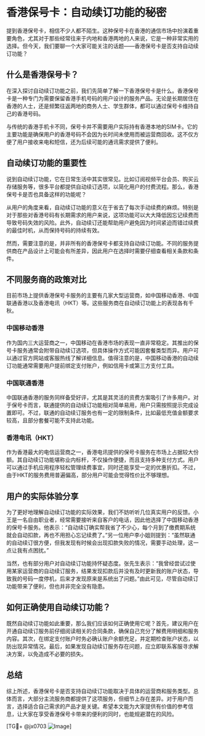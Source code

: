 # 香港保号卡：自动续订功能的秘密

提到香港保号卡，相信不少人都不陌生。这种保号卡在香港的通信市场中扮演着重要角色，尤其对于那些经常往来于内地和香港两地的人来说，它是一种非常实用的选择。但今天，我们要聊一个大家可能关注的话题——香港保号卡是否支持自动续订功能？

## 什么是香港保号卡？

在深入探讨自动续订功能之前，我们先简单了解一下香港保号卡是什么。香港保号卡是一种专门为需要保留香港手机号码的用户设计的服务产品。无论是长期居住在香港的人士，还是频繁往返两地的商务人士、学生群体，都可以通过保号卡维持自己的香港号码。

与传统的香港手机卡不同，保号卡并不需要用户实际持有香港本地的SIM卡。它的主要功能是确保用户的香港号码不会因为长时间未使用而被运营商回收。这不仅方便了用户接收来电和短信，还为后续可能的通讯需求提供了便利。

## 自动续订功能的重要性

说到自动续订功能，它在日常生活中其实很常见。比如订阅视频平台会员、购买云存储服务等，很多平台都提供自动续订选项，以简化用户的付费流程。那么，香港保号卡是否也具备这样的功能呢？

从用户的角度来看，自动续订功能的意义在于省去了每次手动续费的麻烦。特别是对于那些对香港号码有长期需求的用户来说，这项功能可以大大降低因忘记续费而导致号码失效的风险。此外，自动续订还能帮助用户避免因为时间紧迫而错过续费的最佳时机，从而保持号码的持续有效。

然而，需要注意的是，并非所有的香港保号卡都支持自动续订功能。不同的服务提供商在产品设计上可能会有所差异，因此用户在选择时需要仔细查看相关条款和条件。

## 不同服务商的政策对比

目前市场上提供香港保号卡服务的主要有几家大型运营商，如中国移动香港、中国联通香港以及香港电讯（HKT）等。这些服务商在自动续订功能上的表现各有千秋。

### 中国移动香港

作为国内三大运营商之一，中国移动在香港市场的表现一直非常稳定。其推出的保号卡服务通常会附带自动续订选项，但具体操作方式可能因套餐类型而异。用户可以通过官方网站或客服热线了解详细信息。值得注意的是，中国移动香港的自动续订功能通常需要用户提前绑定支付账户，例如信用卡或第三方支付工具。

### 中国联通香港

中国联通香港的服务同样备受好评，尤其是其灵活的资费方案吸引了许多用户。对于保号卡而言，联通提供的自动续订功能相对简单易用，用户只需按照提示完成设置即可。不过，联通的自动续订服务也有一定的限制条件，比如最低充值金额要求较高，且部分套餐可能不支持此功能。

### 香港电讯（HKT）

作为香港最大的电信运营商之一，香港电讯提供的保号卡服务在市场上占据较大份额。其自动续订功能堪称业内标杆，不仅操作便捷，而且支持多种支付方式。用户可以通过手机应用程序轻松管理续费事宜，同时还能享受一定的优惠折扣。不过，由于HKT的服务费用普遍偏高，部分用户可能会觉得性价比不够理想。

## 用户的实际体验分享

为了更好地理解自动续订功能的实际效果，我们不妨听听几位真实用户的反馈。小王是一名自由职业者，经常需要接听来自客户的电话，因此他选择了中国移动香港的保号卡服务。他表示：“自动续订确实帮我省了不少心，每个月到了缴费期系统就会自动扣款，再也不用担心忘记续费了。”另一位用户李小姐则提到：“虽然联通的自动续订很方便，但我发现有时候会出现扣款失败的情况，需要手动处理，这一点让我有点困扰。”

当然，也有部分用户对自动续订功能持怀疑态度。张先生表示：“我曾经尝试过使用某家运营商的自动续订服务，结果发现扣款后并没有及时更新我的账户状态，导致我的号码一度停机，后来才发现原来是系统出了问题。”由此可见，尽管自动续订功能带来了便利，但也并非完全没有隐患。

## 如何正确使用自动续订功能？

既然自动续订功能如此重要，那么我们应该如何正确使用它呢？首先，建议用户在开通自动续订服务前仔细阅读相关的合同条款，确保自己充分了解费用明细和服务内容。其次，在绑定支付账户时务必确认账户余额充足，并定期检查账户状态，以防出现异常情况。最后，如果发现自动续订服务存在问题，应立即联系客服寻求解决方案，以免造成不必要的损失。

## 总结

综上所述，香港保号卡是否支持自动续订功能取决于具体的运营商和服务类型。总体而言，大部分主流服务商都提供了这项服务，但细节上存在差异。对于用户而言，选择适合自己需求的产品才是关键。希望本文能为大家提供有价值的参考信息，让大家在享受香港保号卡带来的便利的同时，也能规避潜在的风险。

[TG💪+ @jx0703 ![Image](https://github.com/user-attachments/assets/dbca1d08-cadb-493c-b0ec-ad6f7a83f270)]